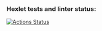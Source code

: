 ### Hexlet tests and linter status:
[![Actions Status](https://github.com/f4hr/frontend-project-lvl4/workflows/hexlet-check/badge.svg)](https://github.com/f4hr/frontend-project-lvl4/actions)